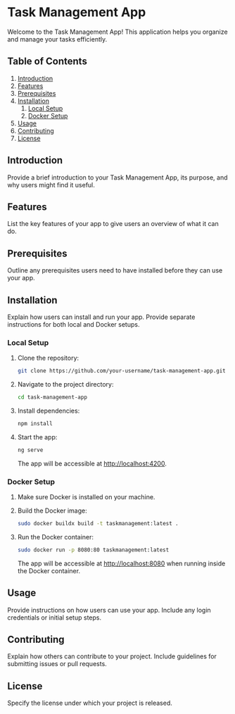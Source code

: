 # Task Management App

Welcome to the Task Management App! This application helps you organize and manage your tasks efficiently.

## Table of Contents

1. [Introduction](#introduction)
2. [Features](#features)
3. [Prerequisites](#prerequisites)
4. [Installation](#installation)
    1. [Local Setup](#local-setup)
    2. [Docker Setup](#docker-setup)
5. [Usage](#usage)
6. [Contributing](#contributing)
7. [License](#license)

## Introduction

Provide a brief introduction to your Task Management App, its purpose, and why users might find it useful.

## Features

List the key features of your app to give users an overview of what it can do.

## Prerequisites

Outline any prerequisites users need to have installed before they can use your app.

## Installation

Explain how users can install and run your app. Provide separate instructions for both local and Docker setups.

### Local Setup

1. Clone the repository:

    ```bash
    git clone https://github.com/your-username/task-management-app.git
    ```

2. Navigate to the project directory:

    ```bash
    cd task-management-app
    ```

3. Install dependencies:

    ```bash
    npm install
    ```

4. Start the app:

    ```bash
    ng serve
    ```

    The app will be accessible at [http://localhost:4200](http://localhost:4200).

### Docker Setup

1. Make sure Docker is installed on your machine.

2. Build the Docker image:

    ```bash
    sudo docker buildx build -t taskmanagement:latest .
    ```

3. Run the Docker container:

    ```bash
    sudo docker run -p 8080:80 taskmanagement:latest
    ```

    The app will be accessible at [http://localhost:8080](http://localhost:8080) when running inside the Docker container.

## Usage

Provide instructions on how users can use your app. Include any login credentials or initial setup steps.

## Contributing

Explain how others can contribute to your project. Include guidelines for submitting issues or pull requests.

## License

Specify the license under which your project is released.

